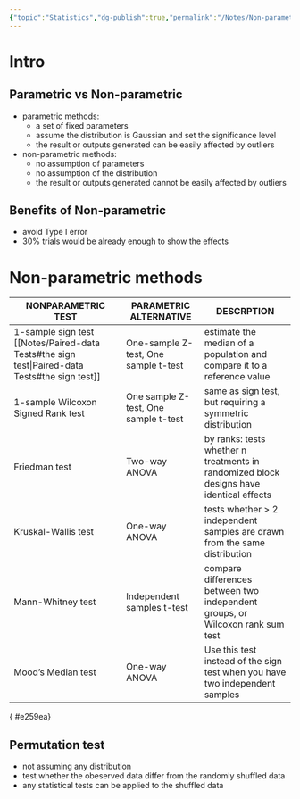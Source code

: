 ```yaml
---
{"topic":"Statistics","dg-publish":true,"permalink":"/Notes/Non-parametric methods/","dgPassFrontmatter":true,"noteIcon":""}
---
```


# Intro
## Parametric vs Non-parametric
- parametric methods: 
	- a set of fixed parameters
	- assume the distribution is Gaussian and set the significance level
	- the result or outputs generated can be easily affected by outliers
- non-parametric methods:
	- no assumption of parameters
	- no assumption of the distribution
	- the result or outputs generated cannot be easily affected by outliers
	
## Benefits of Non-parametric
- avoid Type I error
- 30% trials would be already enough to show the effects

# Non-parametric methods
| NONPARAMETRIC TEST | PARAMETRIC ALTERNATIVE | DESCRPTION |
| -- | -- | -- |
| 1-sample sign test [[Notes/Paired-data Tests#the sign test\|Paired-data Tests#the sign test]]| One-sample Z-test, One sample t-test | estimate the median of a population and compare it to a reference value |
| 1-sample Wilcoxon Signed Rank test | One sample Z-test, One sample t-test | same as sign test, but requiring a symmetric distribution|
| Friedman test	| Two-way ANOVA | by ranks: tests whether n treatments in randomized block designs have identical effects | 
| Kruskal-Wallis test | One-way ANOVA | tests whether > 2 independent samples are drawn from the same distribution |
| Mann-Whitney test |Independent samples t-test | compare differences between two independent groups, or Wilcoxon rank sum test |
| Mood’s Median test | One-way ANOVA | Use this test instead of the sign test when you have two independent samples |
{ #e259ea}



## Permutation test
- not assuming any distribution
- test whether the obeserved data differ from the randomly shuffled data
- any statistical tests can be applied to the shuffled data